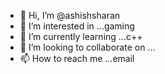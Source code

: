 - 👋 Hi, I’m @ashishsharan
- 👀 I’m interested in ...gaming 
- 🌱 I’m currently learning ...c++
- 💞️ I’m looking to collaborate on ...
- 📫 How to reach me ...email

<!---
ashishsharan/ashishsharan is a ✨ special ✨ repository because its `README.md` (this file) appears on your GitHub profile.
You can click the Preview link to take a look at your changes.
--->
